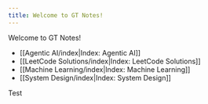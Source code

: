 ```yaml
---
title: Welcome to GT Notes!
---
```

Welcome to GT Notes!

- [[Agentic AI/index|Index: Agentic AI]]
- [[LeetCode Solutions/index|Index: LeetCode Solutions]]
- [[Machine Learning/index|Index: Machine Learning]]
- [[System Design/index|Index: System Design]]

Test